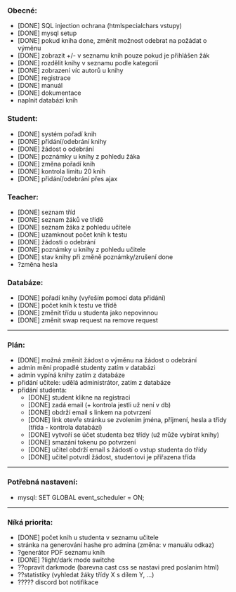 ### Obecné:
  - [DONE] SQL injection ochrana (htmlspecialchars vstupy)
  - [DONE] mysql setup
  - [DONE] pokud kniha done, změnit možnost odebrat na požádat o výměnu
  - [DONE] zobrazit +/- v seznamu knih pouze pokud je přihlášen žák
  - [DONE] rozdělit knihy v seznamu podle kategorií
  - [DONE] zobrazení víc autorů u knihy
  - [DONE] registrace
  - [DONE] manuál
  - [DONE] dokumentace
  - naplnit databázi knih

### Student:
  - [DONE] systém pořadí knih
  - [DONE] přidání/odebrání knihy
  - [DONE] žádost o odebrání
  - [DONE] poznámky u knihy z pohledu žáka
  - [DONE] změna pořadí knih
  - [DONE] kontrola limitu 20 knih
  - [DONE] přidání/odebrání přes ajax

### Teacher:
  - [DONE] seznam tříd
  - [DONE] seznam žáků ve třídě
  - [DONE] seznam žáka z pohledu učitele
  - [DONE] uzamknout počet knih k testu
  - [DONE] žádosti o odebrání
  - [DONE] poznámky u knihy z pohledu učitele
  - [DONE] stav knihy při změně poznámky/zrušení done
  - ?změna hesla

### Databáze:
  - [DONE] pořadí knihy (vyřeším pomocí data přidání)
  - [DONE] počet knih k testu ve třídě
  - [DONE] změnit třídu u studenta jako nepovinnou
  - [DONE] změnit swap request na remove request

---

### Plán:
  - [DONE] možná změnit žádost o výměnu na žádost o odebrání 
  - admin mění propadlé studenty zatím v databázi
  - admin vypíná knihy zatím z databáze
  - přidání učitele: udělá administrátor, zatím z databáze
  - přidání studenta: 
    - [DONE] student klikne na registraci
    - [DONE] zadá email (+ kontrola jestli už není v db)
    - [DONE] obdrží email s linkem na potvrzení
    - [DONE] link otevře stránku se zvolením jména, příjmení, hesla a třídy
      (třída - kontrola databází)
    - [DONE] vytvoří se účet studenta bez třídy (už může vybírat knihy)
    - [DONE] smazání tokenu po potvrzení
    - [DONE] učitel obdrží email s žádostí o vstup studenta do třídy
    - [DONE] učitel potvrdí žádost, studentovi je přiřazena třída
  

---

### Potřebná nastavení:
  - mysql: SET GLOBAL event_scheduler = ON;

---

### Níká priorita:
  - [DONE] počet knih u studenta v seznamu učitele
  - stránka na generování hashe pro admina (změna: v manuálu odkaz)
  - ?generátor PDF seznamu knih
  - [DONE] ?light/dark mode switche
  - ??opravit darkmode (barevna cast css se nastavi pred poslanim html)
  - ??statistiky (vyhledat žáky třídy X s dílem Y, ...)
  - ????? discord bot notifikace

